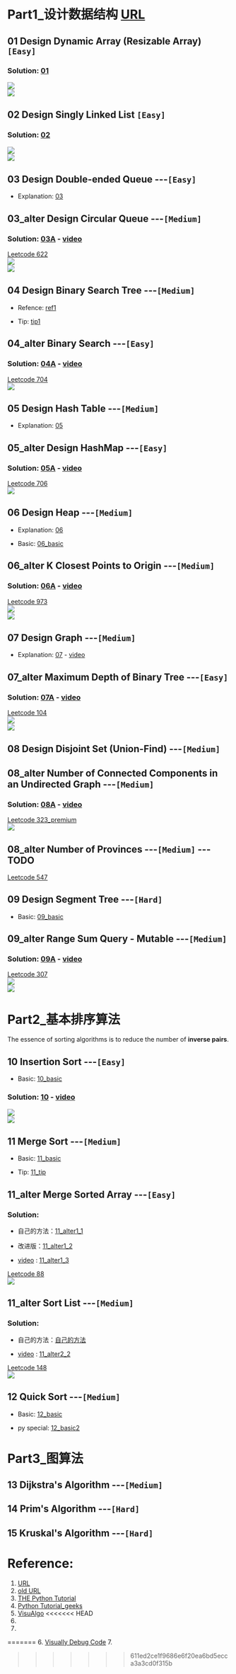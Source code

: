 # Part1_设计数据结构 [URL](https://neetcode.io/practice)

## 01 Design Dynamic Array (Resizable Array)  `[Easy] `    

### Solution: [01](01.py)

![](01.PNG)<br>
![](01_2.PNG)



## 02 Design Singly Linked List   `[Easy]`  

### Solution: [02](02.py)

![](02.PNG)<br>
![](02_2.PNG)



## 03 Design Double-ended Queue ---`[Easy]` 

- Explanation: [03](03.md)

## 03_alter Design Circular Queue ---`[Medium]`  

### Solution: [03A](03_alter.py) - [video](https://www.youtube.com/watch?v=aBbsfn863oA)

[Leetcode 622](https://leetcode.com/problems/design-circular-queue/)   
![](03.PNG)<br>
![](03_2.PNG)



## 04 Design Binary Search Tree ---`[Medium]`

- Refence: [ref1](https://www.geeksforgeeks.org/binary-search-tree-data-structure/)  

- Tip: [tip1](04_tip.md)

## 04_alter Binary Search ---`[Easy]`

### Solution: [04A](04_alter.py) - [video](https://www.youtube.com/watch?v=s4DPM8ct1pI&list=PLot-Xpze53leNZQd0iINpD-MAhMOMzWvO&index=2)

[Leetcode 704](https://leetcode.com/problems/binary-search/)  
![](04.PNG)



## 05 Design Hash Table ---`[Medium]`

- Explanation: [05](05.md)

## 05_alter Design HashMap ---`[Easy]`

### Solution: [05A](05_alter.py) - [video](https://www.youtube.com/watch?v=cNWsgbKwwoU)

[Leetcode 706](https://leetcode.com/problems/design-hashmap/description/)  
![](05.PNG)



## 06 Design Heap ---`[Medium]`  

- Explanation: [06](06.md)

- Basic: [06_basic](06_basic.py)

## 06_alter K Closest Points to Origin ---`[Medium]`

### Solution: [06A](06_alter.py) - [video](https://www.youtube.com/watch?v=rI2EBUEMfTk&ab_channel=NeetCode)

[Leetcode 973](https://leetcode.com/problems/k-closest-points-to-origin/)  
![](06_alter.PNG)<br>
![](06_alter_2.PNG)



## 07 Design Graph ---`[Medium]`  

- Explanation: [07](07.md) - [video](https://www.youtube.com/watch?v=utDu3Q7Flrw&list=PLot-Xpze53ldBT_7QA8NVot219jFNr_GI&ab_channel=NeetCode)

## 07_alter Maximum Depth of Binary Tree ---`[Easy]`

### Solution: [07A](07_alter.py) - [video](https://www.youtube.com/watch?v=hTM3phVI6YQ&ab_channel=NeetCode)

[Leetcode 104](https://leetcode.com/problems/maximum-depth-of-binary-tree/description/)  
![](07_alter.PNG)<br>
![](07_alter_2.PNG)



## 08 Design Disjoint Set (Union-Find) ---`[Medium]`     

## 08_alter Number of Connected Components in an Undirected Graph ---`[Medium]`

### Solution: [08A](08_alter.py) - [video](https://www.youtube.com/watch?v=8f1XPm4WOUc&ab_channel=NeetCode)

[Leetcode 323_premium](https://algo.monster/liteproblems/323)  
![](08_alter.PNG)

## 08_alter Number of Provinces ---`[Medium]` ---TODO
[Leetcode 547](https://leetcode.com/problems/number-of-provinces/description/)  



## 09 Design Segment Tree ---`[Hard]`    

- Basic: [09_basic](09_basic.py)

## 09_alter Range Sum Query - Mutable ---`[Medium]`

### Solution: [09A](09_alter.py) - [video](https://www.youtube.com/watch?v=rYBtViWXYeI&ab_channel=HuaHua)

[Leetcode 307](https://leetcode.com/problems/range-sum-query-mutable/)  
![](09_alter.PNG)<br>
![](09_alter_2.PNG)



# Part2_基本排序算法  

The essence of sorting algorithms is to reduce the number of **inverse pairs**.

## 10 Insertion Sort ---`[Easy]`

- Basic: [10_basic](10_basic.py)

### Solution: [10](10.py) - [video](https://www.youtube.com/watch?v=PqPG7WGwGlU)

![](10.PNG)<br>
![](10_2.PNG)



## 11 Merge Sort ---`[Medium]`     

- Basic: [11_basic](11_basic.py)  
  
- Tip: [11_tip](11_tip.md)
  
## 11_alter Merge Sorted Array ---`[Easy]`

### Solution: 

 - 自己的方法：[11_alter1_1](11_alter1_1.py)

 - 改进版：[11_alter1_2](11_alter1_2.py)

 - [video](https://www.youtube.com/watch?v=P1Ic85RarKY) :  [11_alter1_3](11_alter1_3.py)

[Leetcode 88](https://leetcode.com/problems/merge-sorted-array/)  
![](11_alter1.PNG)

## 11_alter Sort List ---`[Medium]`

### Solution: 

- 自己的方法：[自己的方法](11_alter2.py)
  
- [video](https://www.youtube.com/watch?v=TGveA1oFhrc) : [11_alter2_2](11_alter2_2.py)

[Leetcode 148](https://leetcode.com/problems/sort-list/)  
![](11_alter2.PNG)

## 12 Quick Sort ---`[Medium]`     

- Basic: [12_basic](12_basic.py)  
  
- py special: [12_basic2](12_basic2.py)

# Part3_图算法
## 13 Dijkstra's Algorithm ---`[Medium]`   

## 14 Prim's Algorithm ---`[Hard]`   

## 15 Kruskal's Algorithm ---`[Hard] `   

# Reference:

1. [URL](https://neetcode.io/practice)
2. [old URL](https://docs.google.com/spreadsheets/d/1A2PaQKcdwO_lwxz9bAnxXnIQayCouZP6d-ENrBz_NXc/edit#gid=0)
3. [THE Python Tutorial](https://docs.python.org/3.11/tutorial/index.html)
4. [Python Tutorial_geeks](https://www.geeksforgeeks.org/python-programming-language/?ref=shm_outind)
5. [VisuAlgo](https://visualgo.net/zh)
<<<<<<< HEAD
6. []()
7. []()

=======
6. [Visually Debug Code](https://pythontutor.com/python-compiler.html#mode=edit)
7. []()
>>>>>>> 611ed2ce1f9686e6f20ea6bd5ecca3a3cd0f315b
